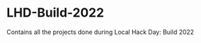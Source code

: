 # LHD-Build-2022
Contains all the projects done during Local Hack Day: Build 2022
<!-- a change  -->